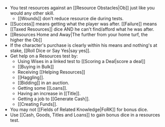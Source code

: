 - You test resources against an [[Resource Obstacles|Ob]] just like you would any other skill. 
	- [[Wounds]] don't reduce resource die during tests.
- [[Success]] means getting what the player was after. [[Failure]] means [[Taxed Resources]] dice AND he can't find/afford what he was after. 
- [[Resources Home and Away|The further from your home turf, the higher the Ob]]
- If the character's purchase is clearly within his means and nothing's at stake, [[Roll Dice or Say Yes|say yes]]. 
- Get help on a Resources test by:
	- Using Wises in a linked test to [[Scoring a Deal|score a deal]]
	- [[Buying in Bulk]]
	- Receiving [[Helping Resources]]
	- [[Haggling]].
	- [[Bidding]] in an auction.
	- Getting some [[Loans]]. 
	- Having an increase in [[Title]].
	- Getting a job to [[Generate Cash]].
	- [[Creating Funds]].
- You may not [[Fields of Related Knowledge|FoRK]] for bonus dice.
- Use [[Cash, Goods, Titles and Loans]] to gain bonus dice in a resources test. 